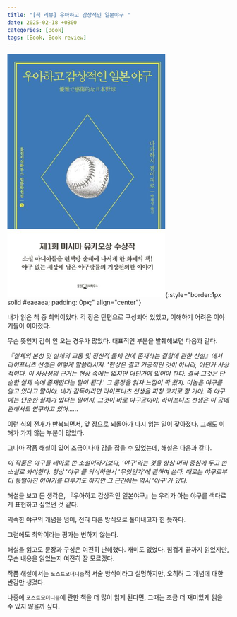 ```yaml
---
title: "[책 리뷰] 우아하고 감상적인 일본야구 "
date: 2025-02-18 +0800
categories: [Book]
tags: [Book, Book review]
---
```


![Desktop View](/assets/img/Book/book7.png){:style="border:1px solid #eaeaea; padding: 0px;" align="center"}

내가 읽은 책 중 최악이었다. 각 장은 단편으로 구성되어 있었고, 이해하기 어려운 이야기들이 이어졌다.

무슨 뜻인지 감이 안 오는 경우가 많았다. 대표적인 부분을 발췌해보면 다음과 같다.

*『실체의 본성 및 실체의 교통 및 정신적 물체 간에 존재하는 결합에 관한 신설』에서 라이프니츠 선생은 이렇게 말씀하시지. '현상은 결코  가공적인 것이 아니라, 어딘가 사상적이다. 이 사상성의 근거는 현상 속에는 없지만 어딘가에 있어야 한다. 결국 그것은 단순한 실체 속에 존재한다는 말이 된다.' 그 문장을 읽자 느낌이 팍 왔지. 이놈은 야구를 알고 있다고 말이야. 내가 감독이라면 라이프니츠 선생을 피칭 코치로 할 거야. 즉 야구에는 단순한 실체가 있다는 말이지. 그것이 바로 야구공이야. 라이프니츠 선생은 이 공에 관해서도 연구하고 있어......*

이런 식의 전개가 반복되면서, 앞 장으로 되돌아가 다시 읽는 일이 잦아졌다. 그래도 이해가 가지 않는 부분이 많았다.

그나마 작품 해설이 있어 조금이나마 감을 잡을 수 있었는데, 해설은 다음과 같다.

*이 작품은 야구를 테마로 쓴 소설이라기보다, '야구'라는 것을 항상 머리 중심에 두고 쓴 소설로 봐야한다. 항상 '야구'를 의식하면서 '무엇인가'에 관하여 쓴다. 때로는 야구로부터 동떨어진 이야기를 다루기도 하지만 그 근간에는 역시 '야구'가 있다.*

해설을 보고 든 생각은, 『우아하고 감상적인 일본야구』는 우리가 아는 야구를 색다르게 표현하고 싶었던 것 같다.

익숙한 야구의 개념을 넘어, 전혀 다른 방식으로 풀어내고자 한 듯하다.

그럼에도 최악이라는 평가는 변하지 않는다.

해설을 읽고도 문장과 구성은 여전히 난해했다. 재미도 없었다. 힘겹게 끝까지 읽었지만, 무슨 내용을 읽었는지 여전히 잘 모르겠다.

작품 해설에서는 `포스트모더니즘`적 서술 방식이라고 설명하지만, 오히려 그 개념에 대한 반감만 생겼다.

나중에 `포스트모더니즘`에 관한 책을 더 많이 읽게 된다면, 그때는 조금 더 재미있게 읽을 수 있지 않을까 싶다.







